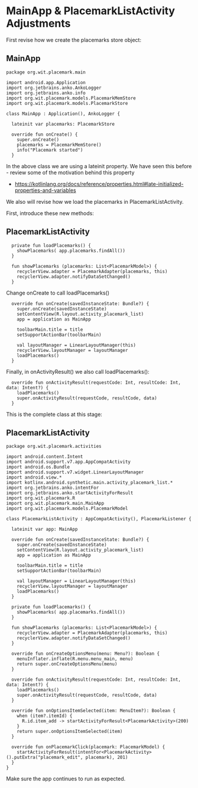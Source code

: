 # MainApp & PlacemarkListActivity Adjustments


First revise how we create the placemarks store object:

## MainApp

~~~
package org.wit.placemark.main

import android.app.Application
import org.jetbrains.anko.AnkoLogger
import org.jetbrains.anko.info
import org.wit.placemark.models.PlacemarkMemStore
import org.wit.placemark.models.PlacemarkStore

class MainApp : Application(), AnkoLogger {

  lateinit var placemarks: PlacemarkStore

  override fun onCreate() {
    super.onCreate()
    placemarks = PlacemarkMemStore()
    info("Placemark started")
  }
~~~

In the above class we are using a lateinit property. We have seen this before - review some of the motivation behind this property

- <https://kotlinlang.org/docs/reference/properties.html#late-initialized-properties-and-variables>

We also will revise how we load the placemarks in PlacemarkListActivity.

First, introduce these new methods:


## PlacemarkListActivity

~~~
  private fun loadPlacemarks() {
    showPlacemarks( app.placemarks.findAll())
  }

  fun showPlacemarks (placemarks: List<PlacemarkModel>) {
    recyclerView.adapter = PlacemarkAdapter(placemarks, this)
    recyclerView.adapter.notifyDataSetChanged()
  }
~~~


Change onCreate to call loadPlacemarks()

~~~
  override fun onCreate(savedInstanceState: Bundle?) {
    super.onCreate(savedInstanceState)
    setContentView(R.layout.activity_placemark_list)
    app = application as MainApp

    toolbarMain.title = title
    setSupportActionBar(toolbarMain)

    val layoutManager = LinearLayoutManager(this)
    recyclerView.layoutManager = layoutManager
    loadPlacemarks()
  }
~~~

Finally, in onActivityResult() we also call loadPlacemarks():

~~~
  override fun onActivityResult(requestCode: Int, resultCode: Int, data: Intent?) {
    loadPlacemarks()
    super.onActivityResult(requestCode, resultCode, data)
  }
~~~


This is the complete class at this stage:


## PlacemarkListActivity

~~~
package org.wit.placemark.activities

import android.content.Intent
import android.support.v7.app.AppCompatActivity
import android.os.Bundle
import android.support.v7.widget.LinearLayoutManager
import android.view.*
import kotlinx.android.synthetic.main.activity_placemark_list.*
import org.jetbrains.anko.intentFor
import org.jetbrains.anko.startActivityForResult
import org.wit.placemark.R
import org.wit.placemark.main.MainApp
import org.wit.placemark.models.PlacemarkModel

class PlacemarkListActivity : AppCompatActivity(), PlacemarkListener {

  lateinit var app: MainApp

  override fun onCreate(savedInstanceState: Bundle?) {
    super.onCreate(savedInstanceState)
    setContentView(R.layout.activity_placemark_list)
    app = application as MainApp

    toolbarMain.title = title
    setSupportActionBar(toolbarMain)

    val layoutManager = LinearLayoutManager(this)
    recyclerView.layoutManager = layoutManager
    loadPlacemarks()
  }

  private fun loadPlacemarks() {
    showPlacemarks( app.placemarks.findAll())
  }

  fun showPlacemarks (placemarks: List<PlacemarkModel>) {
    recyclerView.adapter = PlacemarkAdapter(placemarks, this)
    recyclerView.adapter.notifyDataSetChanged()
  }

  override fun onCreateOptionsMenu(menu: Menu?): Boolean {
    menuInflater.inflate(R.menu.menu_main, menu)
    return super.onCreateOptionsMenu(menu)
  }

  override fun onActivityResult(requestCode: Int, resultCode: Int, data: Intent?) {
    loadPlacemarks()
    super.onActivityResult(requestCode, resultCode, data)
  }

  override fun onOptionsItemSelected(item: MenuItem?): Boolean {
    when (item?.itemId) {
      R.id.item_add -> startActivityForResult<PlacemarkActivity>(200)
    }
    return super.onOptionsItemSelected(item)
  }

  override fun onPlacemarkClick(placemark: PlacemarkModel) {
    startActivityForResult(intentFor<PlacemarkActivity>().putExtra("placemark_edit", placemark), 201)
  }
}
~~~

Make sure the app continues to run as expected.
